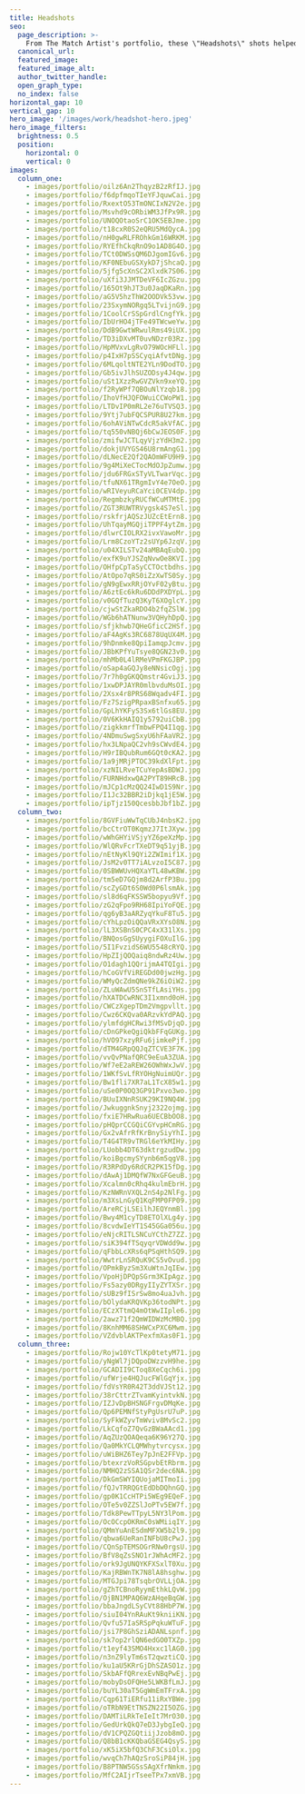 ```yaml
---
title: Headshots
seo:
  page_description: >-
    From The Match Artist's portfolio, these \"Headshots\" shots helped our customers go on more dates, and for many, find the love of their life.
  canonical_url:
  featured_image:
  featured_image_alt:
  author_twitter_handle:
  open_graph_type:
  no_index: false
horizontal_gap: 10
vertical_gap: 10
hero_image: '/images/work/headshot-hero.jpeg'
hero_image_filters:
  brightness: 0.5
  position:
    horizontal: 0
    vertical: 0
images:
  column_one:
    - images/portfolio/oilz6An2ThqyzB2zRfIJ.jpg
    - images/portfolio/f6dpfmqoTIeYFJquwCai.jpg
    - images/portfolio/RxextO53TmONCIxN2V2e.jpg
    - images/portfolio/Msvhd9cORbiWM3JfPx9R.jpg
    - images/portfolio/UNOQOtaoSrC1OK5EBJme.jpg
    - images/portfolio/t18cxR0S2eQRU5MdQycA.jpg
    - images/portfolio/nH0gwRLFROhkGm16WRKM.jpg
    - images/portfolio/RYEfhCkqRnO9o1AD8G4O.jpg
    - images/portfolio/TCt0DWSsQM6DJgomIGv6.jpg
    - images/portfolio/KF0NEbuGSXykD7jShcaQ.jpg
    - images/portfolio/5jfg5cXnSC2Xlxdk7S06.jpg
    - images/portfolio/uXfi3JJMTDeVF6IcZGzu.jpg
    - images/portfolio/165Ot9hJT3u0JaqDKaRn.jpg
    - images/portfolio/aG5V5hzThW2OODVk53vw.jpg
    - images/portfolio/23SxymNORgq5LTvijnG9.jpg
    - images/portfolio/1CoolCrSSpGrdlCngfYk.jpg
    - images/portfolio/IbUrHO4jTFe49TWcweYw.jpg
    - images/portfolio/DdB9GwtWRwulRms49iUX.jpg
    - images/portfolio/TD3iDXvMT0uvNDzr03Rz.jpg
    - images/portfolio/HpMVxvLgRvO79WOcHFLl.jpg
    - images/portfolio/p4IxH7pSSCyqiAfvtDNg.jpg
    - images/portfolio/6MLqoltNTE2YLn9DodTO.jpg
    - images/portfolio/Gb5ivJlhSUZODsy4J4qw.jpg
    - images/portfolio/uSt1XzzRwGVZVkn9xeYQ.jpg
    - images/portfolio/f2RyWPf7QBOuNlYzqb18.jpg
    - images/portfolio/IhoVfHJQFOWuiCCWoPW1.jpg
    - images/portfolio/LTDvIP0mRL2e76uTVSQ3.jpg
    - images/portfolio/9Ytj7ubFQCSPUR8U27km.jpg
    - images/portfolio/6ohAViNTwCdcR5akVfAC.jpg
    - images/portfolio/tq550vNBQj6bCwJEOS0F.jpg
    - images/portfolio/zmifwJCTLqyVjzYdH3m2.jpg
    - images/portfolio/dokjUVYGS46U8rmAngG1.jpg
    - images/portfolio/dLNecE2Qf2QAOmWFU9H9.jpg
    - images/portfolio/9g4MiXeCTocMdOJpZumw.jpg
    - images/portfolio/jdu6FRGxSTyVLTwarVqc.jpg
    - images/portfolio/tfuNX61TRgmIvY4e7OeO.jpg
    - images/portfolio/wRIVeyuRCaYci0CEV4dp.jpg
    - images/portfolio/RegmbzkyRUCfWCuMTMtE.jpg
    - images/portfolio/ZGT3RUWTRVygsk4S7eSl.jpg
    - images/portfolio/rskfrjAQSzJUZcEtErn8.jpg
    - images/portfolio/UhTqayMGQjiTPPF4ytZm.jpg
    - images/portfolio/dlwrCIOLRX2ivxVawoMr.jpg
    - images/portfolio/Lrm8CzoYTz2sUYp6JzqV.jpg
    - images/portfolio/u04XILSTv24aMBAqEubQ.jpg
    - images/portfolio/exfK9uYJSZqNvwOe8KVI.jpg
    - images/portfolio/OHfpCpTaSyCCTOctbdhs.jpg
    - images/portfolio/AtOpo7qRS0iZzXwTS0Sy.jpg
    - images/portfolio/gN9gEwxRRjOYvF02yBtu.jpg
    - images/portfolio/A6ztEc6kRu6DDdPXDYpL.jpg
    - images/portfolio/v0GQfTuzQ3KyT6XOglcY.jpg
    - images/portfolio/cjwStZkaRDO4b2fqZSlW.jpg
    - images/portfolio/WGb6hATNunw3VQHyhDpQ.jpg
    - images/portfolio/sfjkhwb7QHeGficC2HSf.jpg
    - images/portfolio/aF4AgKs3RC6878UqUX4M.jpg
    - images/portfolio/9hDnmke8QpiIamqpJcmv.jpg
    - images/portfolio/JBbKPfYuTsye8QGN23v0.jpg
    - images/portfolio/mhMb0L4lRMeVPmFKGJBP.jpg
    - images/portfolio/oSap4aGQJy8eNNsicOgj.jpg
    - images/portfolio/7r7h0gGKQQmstr4GviJ3.jpg
    - images/portfolio/1xwDPJAYR0mlbvduMsOI.jpg
    - images/portfolio/2Xsx4r8PRS68Wqadv4FI.jpg
    - images/portfolio/Fz7SzigPRpaxBSnfxu65.jpg
    - images/portfolio/GpLhYKFyS3Sx6tlGs8EU.jpg
    - images/portfolio/0V6KkHAIQ1y5792uiCbB.jpg
    - images/portfolio/zigkkmrfTmbwFPQ4I1qg.jpg
    - images/portfolio/4NDmuSwgSxyU6hFAaVR2.jpg
    - images/portfolio/hx3LNpaQC2vh9sCWvdE4.jpg
    - images/portfolio/H9rIBQubRum6GQt0cKA2.jpg
    - images/portfolio/1a9jMRjPTOC39kdXlFpt.jpg
    - images/portfolio/xzNILRveTCuYepAsBDWJ.jpg
    - images/portfolio/FURNHdxwQA2PYT89HRcB.jpg
    - images/portfolio/mJCp1cMzQQ24IwD1S9Nr.jpg
    - images/portfolio/I1Jc32BBR2iDjkq1jE5W.jpg
    - images/portfolio/ipTjz150QcesbbJbf1bZ.jpg
  column_two:
    - images/portfolio/8GVFiuWwTqCUbJ4nbsK2.jpg
    - images/portfolio/bcCtrOT0KqmzJ7ItJXyw.jpg
    - images/portfolio/wWhGHYiVSjyYZ6peXzMp.jpg
    - images/portfolio/WlQRvFcrTXeDT9q51yjB.jpg
    - images/portfolio/nEtNyKl9QYi2ZWImif1X.jpg
    - images/portfolio/JsM2v0TT7iALvzoI5C87.jpg
    - images/portfolio/0SBWWUvHQXaYTL48wKBW.jpg
    - images/portfolio/tm5eD7GQjm8d2ArfP3Bu.jpg
    - images/portfolio/scZyGDt6S0Wd0P6lsmAk.jpg
    - images/portfolio/sl8d6qFKSSW5bopyu9Vf.jpg
    - images/portfolio/zG2qFpo9RH68IpiYoFQE.jpg
    - images/portfolio/qg6yB3aARZyqYkuF8Tu5.jpg
    - images/portfolio/cYhLpzOiQQaVRxXYsO8N.jpg
    - images/portfolio/lL3XSBnS0CPC4xX31lXs.jpg
    - images/portfolio/BNQosGgSUyygiFOXuIlG.jpg
    - images/portfolio/5I1FvzidS6WU5548cRYQ.jpg
    - images/portfolio/HpZIjQOQaiq8ndwRz4Uw.jpg
    - images/portfolio/O1dagh1QQrijmA4TQIgi.jpg
    - images/portfolio/hCoGVfViREGDd00jwzHg.jpg
    - images/portfolio/WMyQcZdmQNe9kZ6iOiW2.jpg
    - images/portfolio/ZLuWAwU5SnSTfLAsiYHs.jpg
    - images/portfolio/hXATDCwRNC3I1xmnd0oH.jpg
    - images/portfolio/CWCzXgepTDm2Vmgpvllt.jpg
    - images/portfolio/Cwz6CKQva0ARzvkYdPAQ.jpg
    - images/portfolio/ylmfdgHCRwi3fMSvDjqO.jpg
    - images/portfolio/cDnGPkeQgiQkbFFqGUKg.jpg
    - images/portfolio/hVO97xzyRFu6jimkePjf.jpg
    - images/portfolio/dTM4GRpQQJqZTCVE3F7K.jpg
    - images/portfolio/vvQvPNafQRC9eEuA3ZUA.jpg
    - images/portfolio/Wf7eE2aREW26OWhWxJwV.jpg
    - images/portfolio/1WKfSvLfRYOHgNuimUQr.jpg
    - images/portfolio/Bw1fli7XR7aL1TcX85w1.jpg
    - images/portfolio/uSe0P0OQ3GP91Pxvo3wo.jpg
    - images/portfolio/BUuIXNnRSUK29KI9NQ4W.jpg
    - images/portfolio/JwkuggnkSnyj2322ojmg.jpg
    - images/portfolio/fxiE7HRwRua6UECBbOO8.jpg
    - images/portfolio/pHQprCCGQiCGYvpHCmRG.jpg
    - images/portfolio/Gx2vAfrRfKrBnySiyYhI.jpg
    - images/portfolio/T4G4TR9vTRGl6eYkMIHy.jpg
    - images/portfolio/LUobb4DT63dktrgzudDw.jpg
    - images/portfolio/koiBgcmySYynb6m5qgV8.jpg
    - images/portfolio/R3RPdDy6RdCR2PK15fDg.jpg
    - images/portfolio/dAwAj1DMQfW7NxGFGeuB.jpg
    - images/portfolio/Xcalmn0cRhq4kulmEbrH.jpg
    - images/portfolio/KzNWRnVXQL2nS4p2NlFg.jpg
    - images/portfolio/m3XsLnGyQ1KqFMP0FP09.jpg
    - images/portfolio/AreRCjLSEilhJEQYnmBl.jpg
    - images/portfolio/Bwy4M1cyTD8ETOlXLg4y.jpg
    - images/portfolio/8cvdwIeYT1S45GGa056u.jpg
    - images/portfolio/eNjcRITLSNCuYCthZ7ZZ.jpg
    - images/portfolio/siK394fTSqyqrVDWdd9w.jpg
    - images/portfolio/qFbbLcXRs6qPSqHthSQ9.jpg
    - images/portfolio/WwtrLnSRQuK9CS5vOvud.jpg
    - images/portfolio/OPmkByzSm3XuWtnJqIEw.jpg
    - images/portfolio/VpoHjDPQpSGrm3KIpAgz.jpg
    - images/portfolio/Fs5azy0DRgyIIyZYTXSr.jpg
    - images/portfolio/sUBz9fISrSw8mo4uaJvh.jpg
    - images/portfolio/bOlydaKRQVKp36todNPt.jpg
    - images/portfolio/ECzXTtmQ4mOtWwIIple6.jpg
    - images/portfolio/2awz71f2QmWIDWzMcMBQ.jpg
    - images/portfolio/8KnhMM68SHWCxPXC6Mwm.jpg
    - images/portfolio/VZdvblAKTPexfmXas0F1.jpg
  column_three:
    - images/portfolio/Rojw10YcTlKp0tetyM71.jpg
    - images/portfolio/yNgWl7jDQpoDWzzvH9he.jpg
    - images/portfolio/GCADII9CToq8XeCqch6i.jpg
    - images/portfolio/ufWrje4HQJucFWlGqYjx.jpg
    - images/portfolio/fdVsYR0R42T3ddVJSt12.jpg
    - images/portfolio/38rCttrZTvamKyintvkN.jpg
    - images/portfolio/IZJvDpBHSNGFrgvDMqKe.jpg
    - images/portfolio/Qp6PEMNfStyPgUsrU7uP.jpg
    - images/portfolio/SyFkWZyvTmWviv8MvSc2.jpg
    - images/portfolio/LkCqfoZ7QvGzBWaAAcd1.jpg
    - images/portfolio/AqZUzQOAQeqa6K96Y27Q.jpg
    - images/portfolio/Qa0MkYCLQMWhytvrcysx.jpg
    - images/portfolio/uWiBHZ6Tey7pJnE2FFVp.jpg
    - images/portfolio/btexrzVoRSGpvbEtRbrm.jpg
    - images/portfolio/NMHQ2zSSA1QSr2dec6NA.jpg
    - images/portfolio/DkGmSWYIQUojaMITmoIi.jpg
    - images/portfolio/fQJvTRRQGtEdDbDQhnGQ.jpg
    - images/portfolio/gp0K1CcHTPi5WEg9EQeF.jpg
    - images/portfolio/OTe5v0ZZSlJoPTv5EW7f.jpg
    - images/portfolio/Tdk8PewTTpyL5NY3lPom.jpg
    - images/portfolio/OcOCcpOKRmC0sWMiiqIY.jpg
    - images/portfolio/QMmYuAnESdmMFXW5b2l9.jpg
    - images/portfolio/qbwa6UeRanINFbU8cPwJ.jpg
    - images/portfolio/CQnSpTEMSOGrRNw0rgsU.jpg
    - images/portfolio/BfV8qZsSNO1rJWhAcMF2.jpg
    - images/portfolio/ork9JgUNQYKFXSxlT0Xu.jpg
    - images/portfolio/KajRBWnTK7N8lA8hsghw.jpg
    - images/portfolio/MTGJpi78TsqbrOVLLjOA.jpg
    - images/portfolio/gZhTCBnoRyymEthkLQvW.jpg
    - images/portfolio/OjBN1MPAQ6WzAHqeBqGW.jpg
    - images/portfolio/bbaJngdLSyCVt88HbP7W.jpg
    - images/portfolio/siuI04YnRAuKt9kniiKN.jpg
    - images/portfolio/Qvfu57IaSRSpPqkuWTuF.jpg
    - images/portfolio/jsi7P8GhSziADANLspnf.jpg
    - images/portfolio/sk7op2rlQN6edGO0TXZp.jpg
    - images/portfolio/t1eyf43SMO4Hxxc1lAG0.jpg
    - images/portfolio/n3nZ9lyTm6sT2qwztiCQ.jpg
    - images/portfolio/ku1aU5KRrGjDhSZASO1z.jpg
    - images/portfolio/SkbAFfQRrexEvNBqPwEj.jpg
    - images/portfolio/mobyDsOFQHe5LWKBfLmJ.jpg
    - images/portfolio/buYL30aT5GgWmEmTFrxA.jpg
    - images/portfolio/Cqp61TiERfu11iRxYBWe.jpg
    - images/portfolio/oTRbN9EtTNSZN22I5OZG.jpg
    - images/portfolio/DAMTiLRkTeIeIt7MrO30.jpg
    - images/portfolio/GedUrkQkQ7eD3JybgIeQ.jpg
    - images/portfolio/dV1CPQZGQtiijJzob8mO.jpg
    - images/portfolio/Q8bB1cKKQbaGSEG4QsyS.jpg
    - images/portfolio/xK5iX5bfQ3ChF3CsiOlx.jpg
    - images/portfolio/wvqCh7hAQzSroSiP84jH.jpg
    - images/portfolio/B8PTNW5GSsSAgXfrNmkm.jpg
    - images/portfolio/MfC2AIjrTseeTPx7xmVB.jpg
---
```

